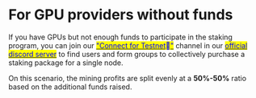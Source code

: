 # For GPU providers without funds

If you have GPUs but not enough funds to participate in the staking program, you can join our [<mark style="color:blue;">"Connect for Testnet</mark>](https://discord.com/channels/1139015527939981453/1327018998117699736)<mark style="color:blue;">🤝</mark>[<mark style="color:blue;">"</mark>](https://discord.gg/rhaY6Z7yZd) channel in our [<mark style="color:blue;">official discord server</mark>](https://discord.com/invite/NJvcWYcB9W) to find users and form groups to collectively purchase a staking package for a single node.



On this scenario, the mining profits are split evenly at a **50%-50%** ratio based on the additional funds raised.
